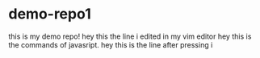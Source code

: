 # demo-repo1
this is my demo repo!
hey this the line i edited in my vim editor
hey this is the commands of javasript.
hey this is the line after pressing i


